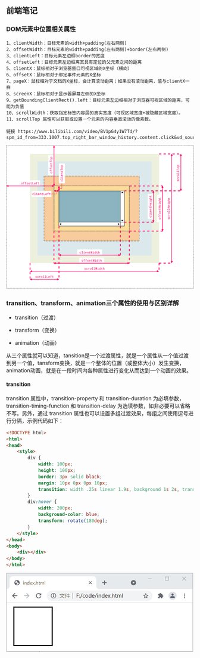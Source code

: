 ## 前端笔记



### DOM元素中位置相关属性

```
1、clientWidth：目标元素的width+padding(左右两侧)
2、offsetWidth：目标元素的width+padding(左右两侧)+border(左右两侧)
3、clientLeft：目标元素左边框border的宽度
4、offsetLeft：目标元素左边框离其具有定位的父元素之间的距离
5、clientX：鼠标相对于浏览器窗口可视区域的X坐标（横向）
6、offsetX：鼠标相对于绑定事件元素的X坐标
7、pageX：鼠标相对于文档的X坐标，会计算滚动距离；如果没有滚动距离，值与clientX一样
8、screenX：鼠标相对于显示器屏幕左侧的X坐标
9、getBoundingClientRect().left：目标元素左边框相对于浏览器可视区域的距离，可能为负值
10、scrollWidth：获取指定标签内容层的真实宽度（可视区域宽度+被隐藏区域宽度）。
11、scrollTop 属性可以获取或设置一个元素的内容垂直滚动的像素数。

链接 https://www.bilibili.com/video/BV1pG4y1W7Td/?spm_id_from=333.1007.top_right_bar_window_history.content.click&vd_source=3db4816f451357c6886d30e960368425
```

![img](img/L0hUTUw15byA5Y-R5paH5qGjL2ltYWdlcy9Dc3NCb3hNb2RlbC5wbmc-1689809073095-5.png)

### transition、transform、animation三个属性的使用与区别详解

+ transition（过渡）

+ transform（变换）

+ animation（动画）

从三个属性就可以知道，tansition是一个过渡属性，就是一个属性从一个值过渡到另一个值，tansform变换，就是一个整体的位置（或整体大小）发生变换，animation动画，就是在一段时间内各种属性进行变化从而达到一个动画的效果。


####  transition

transition 属性中，transition-property 和 transition-duration 为必填参数，transition-timing-function 和 transition-delay 为选填参数，如非必要可以省略不写。另外，通过 transition 属性也可以设置多组过渡效果，每组之间使用逗号进行分隔，示例代码如下：

```html
<!DOCTYPE html>
<html>
<head>
    <style>
        div {
            width: 100px;
            height: 100px;
            border: 3px solid black;
            margin: 10px 0px 0px 10px;
            transition: width .25s linear 1.9s, background 1s 2s, transform 2s;
        }
        div:hover {
            width: 200px;
            background-color: blue;
            transform: rotate(180deg);
        }
    </style>
</head>
<body>
    <div></div>
</body>
</html>

```

![图：transition 属性演示](img/b20983844ff7477db48502dfcd1c4f2c.gif)

